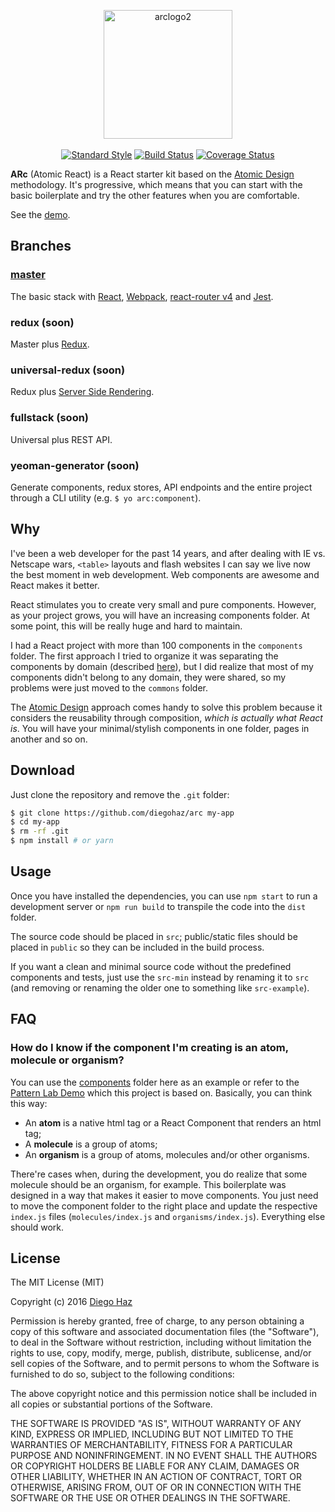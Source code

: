 <p align="center">
  <img width="206" alt="arclogo2" src="https://cloud.githubusercontent.com/assets/3068563/19498653/f9b73170-9570-11e6-9183-61dce798abab.png"><br><br>
  <a href="http://standardjs.com"><img src="https://img.shields.io/badge/code%20style-standard-brightgreen.svg?style=flat-square" alt="Standard Style" /></a>
  <a href="https://travis-ci.org/diegohaz/arc"><img src="https://img.shields.io/travis/diegohaz/arc.svg?style=flat-square" alt="Build Status" /></a>
  <a href="https://codecov.io/gh/diegohaz/arc"><img src="https://img.shields.io/codecov/c/github/diegohaz/arc.svg?style=flat-square" alt="Coverage Status" /></a>
</p>

**ARc** (Atomic React) is a React starter kit based on the [Atomic Design](http://bradfrost.com/blog/post/atomic-web-design/) methodology. It's progressive, which means that you can start with the basic boilerplate and try the other features when you are comfortable.

See the [demo](https://arc.js.org).

## Branches

### [master](https://github.com/diegohaz/arc)

The basic stack with [React](https://facebook.github.io/react/), [Webpack](https://github.com/webpack/webpack), [react-router v4](https://github.com/ReactTraining/react-router/tree/v4) and [Jest](https://facebook.github.io/jest/).

### redux (soon)

Master plus [Redux](https://github.com/reactjs/redux).

### universal-redux (soon)

Redux plus [Server Side Rendering](https://github.com/reactjs/redux/blob/master/docs/recipes/ServerRendering.md).

### fullstack (soon)

Universal plus REST API.

### yeoman-generator (soon)

Generate components, redux stores, API endpoints and the entire project through a CLI utility (e.g. `$ yo arc:component`).

## Why

I've been a web developer for the past 14 years, and after dealing with IE vs. Netscape wars, `<table>` layouts and flash websites I can say we live now the best moment in web development. Web components are awesome and React makes it better.

React stimulates you to create very small and pure components. However, as your project grows, you will have an increasing components folder. At some point, this will be really huge and hard to maintain.

I had a React project with more than 100 components in the `components` folder. The first approach I tried to organize it was separating the components by domain (described [here](http://marmelab.com/blog/2015/12/17/react-directory-structure.html)), but I did realize that most of my components didn't belong to any domain, they were shared, so my problems were just moved to the `commons` folder.

The [Atomic Design](http://bradfrost.com/blog/post/atomic-web-design/) approach comes handy to solve this problem because it considers the reusability through composition, *which is actually what React is*. You will have your minimal/stylish components in one folder, pages in another and so on.

## Download

Just clone the repository and remove the `.git` folder:

```sh
$ git clone https://github.com/diegohaz/arc my-app
$ cd my-app
$ rm -rf .git
$ npm install # or yarn
```

## Usage

Once you have installed the dependencies, you can use `npm start` to run a development server or `npm run build` to transpile the code into the `dist` folder.

The source code should be placed in `src`; public/static files should be placed in `public` so they can be included in the build process.

If you want a clean and minimal source code without the predefined components and tests, just use the `src-min` instead by renaming it to `src` (and removing or renaming the older one to something like `src-example`).

## FAQ

### How do I know if the component I'm creating is an atom, molecule or organism?

You can use the [components](src/components) folder here as an example or refer to the [Pattern Lab Demo](http://demo.patternlab.io/) which this project is based on. Basically, you can think this way:

- An **atom** is a native html tag or a React Component that renders an html tag;
- A **molecule** is a group of atoms;
- An **organism** is a group of atoms, molecules and/or other organisms.

There're cases when, during the development, you do realize that some molecule should be an organism, for example. This boilerplate was designed in a way that makes it easier to move components. You just need to move the component folder to the right place and update the respective `index.js` files (`molecules/index.js` and `organisms/index.js`). Everything else should work.

## License

The MIT License (MIT)

Copyright (c) 2016 [Diego Haz](https://github.com/diegohaz)

Permission is hereby granted, free of charge, to any person obtaining a copy
of this software and associated documentation files (the "Software"), to deal
in the Software without restriction, including without limitation the rights
to use, copy, modify, merge, publish, distribute, sublicense, and/or sell
copies of the Software, and to permit persons to whom the Software is
furnished to do so, subject to the following conditions:

The above copyright notice and this permission notice shall be included in
all copies or substantial portions of the Software.

THE SOFTWARE IS PROVIDED "AS IS", WITHOUT WARRANTY OF ANY KIND, EXPRESS OR
IMPLIED, INCLUDING BUT NOT LIMITED TO THE WARRANTIES OF MERCHANTABILITY,
FITNESS FOR A PARTICULAR PURPOSE AND NONINFRINGEMENT. IN NO EVENT SHALL THE
AUTHORS OR COPYRIGHT HOLDERS BE LIABLE FOR ANY CLAIM, DAMAGES OR OTHER
LIABILITY, WHETHER IN AN ACTION OF CONTRACT, TORT OR OTHERWISE, ARISING FROM,
OUT OF OR IN CONNECTION WITH THE SOFTWARE OR THE USE OR OTHER DEALINGS IN
THE SOFTWARE.
